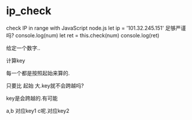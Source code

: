 # ip_check
check IP in range with JavaScript node.js
let ip = '101.32.245.151'
            足够严谨吗?
            console.log(num)
            let ret = this.check(num)
            console.log(ret)

给定一个数字..

计算key

每一个都是按照起始来算的.

只要比 起始 大.key就不会跨越吗?

key是会跨越的.有可能

a,b 对应key1
c呢.对应key2
